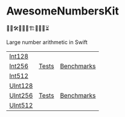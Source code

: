 # AwesomeNumbersKit

👨‍💻🛠️🚧🧱🧱🏗️🧱🧱🚧⏳

Large number arithmetic in Swift

<table>
<tr>
    <td><a href="/Sources/ANKLargeFixedWidthIntegers">Int128</a></td>
    <td></td>
    <td></td>
</tr>
<tr>
    <td><a href="/Sources/ANKLargeFixedWidthIntegers">Int256</a></td>
    <td><a href="/Tests/ANKLargeFixedWidthIntegersTests/256">Tests</a></td>
    <td><a href="/Tests/ANKLargeFixedWidthIntegersBenchmarks/256">Benchmarks</a></td>
</tr>
<tr>
    <td><a href="/Sources/ANKLargeFixedWidthIntegers">Int512</a></td>
    <td></td>
    <td></td>
</tr>
<tr>
    <td><a href="/Sources/ANKLargeFixedWidthIntegers">UInt128</a></td>
    <td></td>
    <td></td>
</tr>
<tr>
    <td><a href="/Sources/ANKLargeFixedWidthIntegers">UInt256</a></td>
    <td><a href="/Tests/ANKLargeFixedWidthIntegersTests/256">Tests</a></td>
    <td><a href="/Tests/ANKLargeFixedWidthIntegersBenchmarks/256">Benchmarks</a></td>
</tr>
<tr>
    <td><a href="/Sources/ANKLargeFixedWidthIntegers">UInt512</a></td>
    <td></td>
    <td></td>
</tr>
</table>
